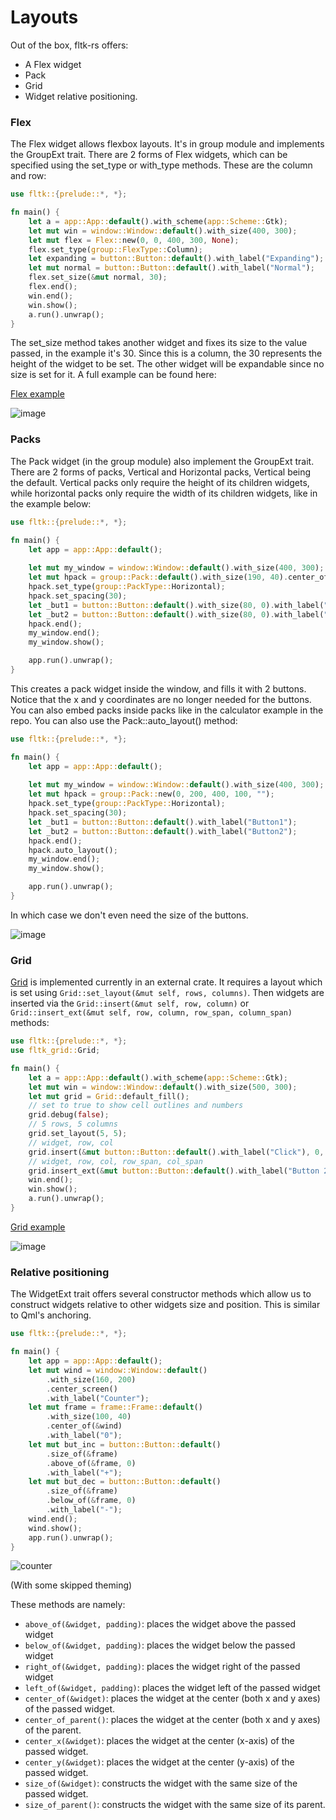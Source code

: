 # Layouts

Out of the box, fltk-rs offers:
- A Flex widget
- Pack
- Grid
- Widget relative positioning.

### Flex
The Flex widget allows flexbox layouts. It's in group module and implements the GroupExt trait. There are 2 forms of Flex widgets, which can be specified using the set_type or with_type methods. These are the column and row:
```rust
use fltk::{prelude::*, *};

fn main() {
    let a = app::App::default().with_scheme(app::Scheme::Gtk);
    let mut win = window::Window::default().with_size(400, 300);
    let mut flex = Flex::new(0, 0, 400, 300, None);
    flex.set_type(group::FlexType::Column);
    let expanding = button::Button::default().with_label("Expanding");
    let mut normal = button::Button::default().with_label("Normal");
    flex.set_size(&mut normal, 30);
    flex.end();
    win.end();
    win.show();
    a.run().unwrap();
}
```
The set_size method takes another widget and fixes its size to the value passed, in the example it's 30. Since this is a column, the 30 represents the height of the widget to be set.
The other widget will be expandable since no size is set for it. A full example can be found here:

[Flex example](https://github.com/fltk-rs/fltk-rs/blob/master/fltk/examples/flex.rs)

![image](https://github.com/osen/FL_Flex/raw/main/doc/login.png)

### Packs
The Pack widget (in the group module) also implement the GroupExt trait. There are 2 forms of packs, Vertical and Horizontal packs, Vertical being the default. Vertical packs only require the height of its children widgets, while horizontal packs only require the width of its children widgets, like in the example below:
```rust
use fltk::{prelude::*, *};

fn main() {
    let app = app::App::default();
    
    let mut my_window = window::Window::default().with_size(400, 300);
    let mut hpack = group::Pack::default().with_size(190, 40).center_of(&my_window);
    hpack.set_type(group::PackType::Horizontal);
    hpack.set_spacing(30);
    let _but1 = button::Button::default().with_size(80, 0).with_label("Button1");
    let _but2 = button::Button::default().with_size(80, 0).with_label("Button2");
    hpack.end();
    my_window.end();
    my_window.show();

    app.run().unwrap();
}
```
This creates a pack widget inside the window, and fills it with 2 buttons. Notice that the x and y coordinates are no longer needed for the buttons. You can also embed packs inside packs like in the calculator example in the repo. 
You can also use the Pack::auto_layout() method:
```rust
use fltk::{prelude::*, *};

fn main() {
    let app = app::App::default();
    
    let mut my_window = window::Window::default().with_size(400, 300);
    let mut hpack = group::Pack::new(0, 200, 400, 100, "");
    hpack.set_type(group::PackType::Horizontal);
    hpack.set_spacing(30);
    let _but1 = button::Button::default().with_label("Button1");
    let _but2 = button::Button::default().with_label("Button2");
    hpack.end();
    hpack.auto_layout();
    my_window.end();
    my_window.show();

    app.run().unwrap();
}
```
In which case we don't even need the size of the buttons.

![image](https://user-images.githubusercontent.com/37966791/100937983-ef8bf400-3504-11eb-9da1-09c5ac1aade4.png)

### Grid
[Grid](https://github.com/fltk-rs/fltk-grid) is implemented currently in an external crate. It requires a layout which is set using `Grid::set_layout(&mut self, rows, columns)`. Then widgets are inserted via the `Grid::insert(&mut self, row, column)` or `Grid::insert_ext(&mut self, row, column, row_span, column_span)` methods:
```rust
use fltk::{prelude::*, *};
use fltk_grid::Grid;

fn main() {
    let a = app::App::default().with_scheme(app::Scheme::Gtk);
    let mut win = window::Window::default().with_size(500, 300);
    let mut grid = Grid::default_fill();
    // set to true to show cell outlines and numbers
    grid.debug(false); 
    // 5 rows, 5 columns
    grid.set_layout(5, 5); 
    // widget, row, col
    grid.insert(&mut button::Button::default().with_label("Click"), 0, 1); 
    // widget, row, col, row_span, col_span
    grid.insert_ext(&mut button::Button::default().with_label("Button 2"), 2, 1, 3, 1); 
    win.end();
    win.show();
    a.run().unwrap();
}
```

[Grid example](https://github.com/fltk-rs/fltk-grid/blob/main/examples/form.rs)

![image](https://user-images.githubusercontent.com/37966791/160347418-b8b54408-3dc9-4fc4-93e8-fb6c1c0282e9.png)

### Relative positioning
The WidgetExt trait offers several constructor methods which allow us to construct widgets relative to other widgets size and position. This is similar to Qml's anchoring.
```rust
use fltk::{prelude::*, *};

fn main() {
    let app = app::App::default();
    let mut wind = window::Window::default()
        .with_size(160, 200)
        .center_screen()
        .with_label("Counter");
    let mut frame = frame::Frame::default()
        .with_size(100, 40)
        .center_of(&wind)
        .with_label("0");
    let mut but_inc = button::Button::default()
        .size_of(&frame)
        .above_of(&frame, 0)
        .with_label("+");
    let mut but_dec = button::Button::default()
        .size_of(&frame)
        .below_of(&frame, 0)
        .with_label("-");
    wind.end();
    wind.show();
    app.run().unwrap();
}
```

![counter](https://github.com/MoAlyousef/fltk-rs/raw/master/screenshots/counter.jpg)

(With some skipped theming)

These methods are namely:
- `above_of(&widget, padding)`: places the widget above the passed widget
- `below_of(&widget, padding)`: places the widget below the passed widget
- `right_of(&widget, padding)`: places the widget right of the passed widget
- `left_of(&widget, padding)`: places the widget left of the passed widget
- `center_of(&widget)`: places the widget at the center (both x and y axes) of the passed widget.
- `center_of_parent()`: places the widget at the center (both x and y axes) of the parent.
- `center_x(&widget)`: places the widget at the center (x-axis) of the passed widget.
- `center_y(&widget)`: places the widget at the center (y-axis) of the passed widget.
- `size_of(&widget)`: constructs the widget with the same size of the passed widget.
- `size_of_parent()`: constructs the widget with the same size of its parent.